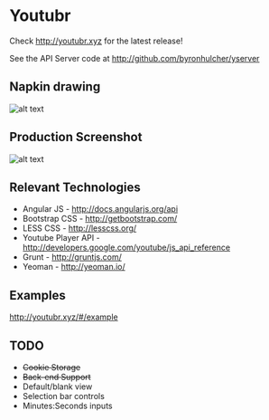 # Youtubr

Check http://youtubr.xyz for the latest release!

See the API Server code at http://github.com/byronhulcher/yserver

## Napkin drawing
![alt text](https://i.imgur.com/8aZqa6Z.jpg "Napkin drawing")

## Production Screenshot
![alt text](https://i.imgur.com/PxIIZrD.png "Production Screenshot")

## Relevant Technologies
* Angular JS - http://docs.angularjs.org/api 
* Bootstrap CSS - http://getbootstrap.com/
* LESS CSS - http://lesscss.org/ 
* Youtube Player API - http://developers.google.com/youtube/js_api_reference 
* Grunt - http://gruntjs.com/ 
* Yeoman - http://yeoman.io/

## Examples
http://youtubr.xyz/#/example

## TODO
* ~~Cookie Storage~~
* ~~Back-end Support~~
* Default/blank view
* Selection bar controls
* Minutes:Seconds inputs
